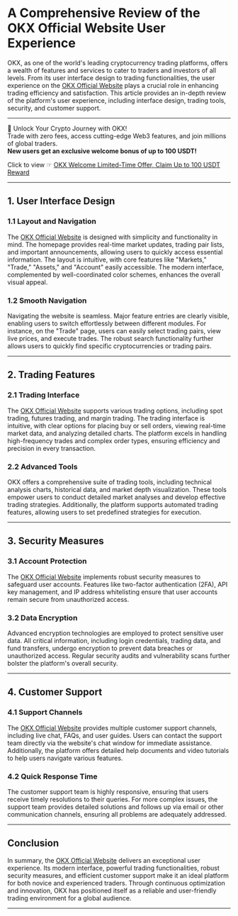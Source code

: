 # A Comprehensive Review of the OKX Official Website User Experience

OKX, as one of the world's leading cryptocurrency trading platforms, offers a wealth of features and services to cater to traders and investors of all levels. From its user interface design to trading functionalities, the user experience on the [OKX Official Website](https://bit.ly/OKXe) plays a crucial role in enhancing trading efficiency and satisfaction. This article provides an in-depth review of the platform's user experience, including interface design, trading tools, security, and customer support.

---

🚀 Unlock Your Crypto Journey with OKX!  
Trade with zero fees, access cutting-edge Web3 features, and join millions of global traders.  
**New users get an exclusive welcome bonus of up to 100 USDT!**  

Click to view ☞ [OKX Welcome Limited-Time Offer, Claim Up to 100 USDT Reward](https://bit.ly/OKXe)

---

## 1. User Interface Design

### 1.1 Layout and Navigation

The [OKX Official Website](https://bit.ly/OKXe) is designed with simplicity and functionality in mind. The homepage provides real-time market updates, trading pair lists, and important announcements, allowing users to quickly access essential information. The layout is intuitive, with core features like "Markets," "Trade," "Assets," and "Account" easily accessible. The modern interface, complemented by well-coordinated color schemes, enhances the overall visual appeal.

### 1.2 Smooth Navigation

Navigating the website is seamless. Major feature entries are clearly visible, enabling users to switch effortlessly between different modules. For instance, on the "Trade" page, users can easily select trading pairs, view live prices, and execute trades. The robust search functionality further allows users to quickly find specific cryptocurrencies or trading pairs.

---

## 2. Trading Features

### 2.1 Trading Interface

The [OKX Official Website](https://bit.ly/OKXe) supports various trading options, including spot trading, futures trading, and margin trading. The trading interface is intuitive, with clear options for placing buy or sell orders, viewing real-time market data, and analyzing detailed charts. The platform excels in handling high-frequency trades and complex order types, ensuring efficiency and precision in every transaction.

### 2.2 Advanced Tools

OKX offers a comprehensive suite of trading tools, including technical analysis charts, historical data, and market depth visualization. These tools empower users to conduct detailed market analyses and develop effective trading strategies. Additionally, the platform supports automated trading features, allowing users to set predefined strategies for execution.

---

## 3. Security Measures

### 3.1 Account Protection

The [OKX Official Website](https://bit.ly/OKXe) implements robust security measures to safeguard user accounts. Features like two-factor authentication (2FA), API key management, and IP address whitelisting ensure that user accounts remain secure from unauthorized access.

### 3.2 Data Encryption

Advanced encryption technologies are employed to protect sensitive user data. All critical information, including login credentials, trading data, and fund transfers, undergo encryption to prevent data breaches or unauthorized access. Regular security audits and vulnerability scans further bolster the platform's overall security.

---

## 4. Customer Support

### 4.1 Support Channels

The [OKX Official Website](https://bit.ly/OKXe) provides multiple customer support channels, including live chat, FAQs, and user guides. Users can contact the support team directly via the website's chat window for immediate assistance. Additionally, the platform offers detailed help documents and video tutorials to help users navigate various features.

### 4.2 Quick Response Time

The customer support team is highly responsive, ensuring that users receive timely resolutions to their queries. For more complex issues, the support team provides detailed solutions and follows up via email or other communication channels, ensuring all problems are adequately addressed.

---

## Conclusion

In summary, the [OKX Official Website](https://bit.ly/OKXe) delivers an exceptional user experience. Its modern interface, powerful trading functionalities, robust security measures, and efficient customer support make it an ideal platform for both novice and experienced traders. Through continuous optimization and innovation, OKX has positioned itself as a reliable and user-friendly trading environment for a global audience.

---
